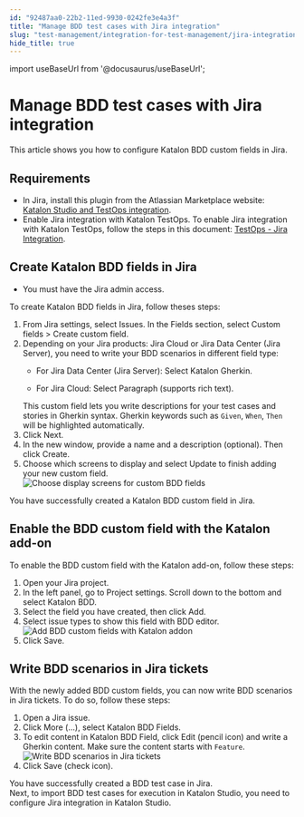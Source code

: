 ```yaml
---
id: "92487aa0-22b2-11ed-9930-0242fe3e4a3f"
title: "Manage BDD test cases with Jira integration"
slug: "test-management/integration-for-test-management/jira-integration/manage-bdd-test-cases-with-jira-integration"
hide_title: true
---
```

import useBaseUrl from '@docusaurus/useBaseUrl';


# <a id="id" class="anchor_top_offset"/><a id="ariaid-title1" class="anchor_top_offset"/>Manage  BDD test cases   with Jira integration

<p xmlns="http://www.w3.org/1999/xhtml" className="p">This article shows you how to configure Katalon BDD custom fields in Jira.</p> 

## Requirements

<div xmlns="http://www.w3.org/1999/xhtml" className="p"><ul className="ul"><li className="li">In Jira, install this plugin from the Atlassian Marketplace website: <a className="xref j-external-link" href="https://marketplace.atlassian.com/apps/1217501/katalon-bdd-test-automation-for-jira?hosting=cloud&tab=overview" target="_blank">Katalon Studio and TestOps integration</a>.</li><li className="li">Enable Jira integration with <span className="ph">Katalon TestOps</span>. To enable Jira integration with <span className="ph">Katalon TestOps</span>, follow the steps in this document: <a className="xref" href="/docs/test-management/integration-for-test-management/jira-integration/enable-katalon-testops---jira-integration-for-test-management#task-7062">TestOps - Jira Integration</a>.</li></ul></div>

## <a id="task-5753" class="anchor_top_offset"/>Create Katalon BDD  fields in Jira 

<div xmlns="http://www.w3.org/1999/xhtml" className="section prereq p"><ul className="ul"><li className="li"><p className="p">You must have the Jira admin access.</p></li></ul></div>
<section xmlns="http://www.w3.org/1999/xhtml" className="section context"> To create Katalon BDD  fields in Jira, follow theses steps:</section> 
<ol xmlns="http://www.w3.org/1999/xhtml" className="ol steps"><li className="li step stepexpand"><span className="ph cmd">From Jira settings, select <span className="ph uicontrol">Issues</span>. In the <span className="ph uicontrol">Fields</span> section, select <span className="ph uicontrol">Custom fields</span> &gt; <span className="ph uicontrol">Create custom field</span>.</span></li><li className="li step stepexpand"><span className="ph cmd">Depending on your Jira products: Jira Cloud or Jira Data Center (Jira Server), you need to  write your BDD scenarios in different field type:</span><div className="itemgroup info"><ul className="ul"><li className="li"><p className="p">For Jira Data Center (Jira Server): Select <span className="ph uicontrol">Katalon Gherkin</span>.</p></li><li className="li"><p className="p">For Jira Cloud: Select <span className="ph uicontrol">Paragraph (supports rich text)</span>.</p></li></ul></div><div className="itemgroup info">This custom field lets you write descriptions for your test cases and stories in Gherkin syntax. Gherkin keywords such as <code className="ph codeph">Given</code>, <code className="ph codeph">When</code>, <code className="ph codeph">Then</code> will be highlighted automatically.</div></li><li className="li step stepexpand"><span className="ph cmd">Click <span className="ph uicontrol">Next</span>.</span></li><li className="li step stepexpand"><span className="ph cmd">In the new window, provide a name and a description (optional). Then click <span className="ph uicontrol">Create</span>.</span></li><li className="li step stepexpand"><span className="ph cmd">Choose which screens to display and select <span className="ph uicontrol">Update</span> to finish adding your new custom field.</span><div className="itemgroup info"><img className="image" src={useBaseUrl("/9246ccf0-22b2-11ed-9930-0242fe3e4a3f.png")} alt="Choose display screens for custom BDD fields" /></div></li></ol> 
<section xmlns="http://www.w3.org/1999/xhtml" className="section result">You have successfully created a Katalon BDD  custom field in Jira.</section> 

## <a id="task-4059" class="anchor_top_offset"/>Enable the BDD custom field with the Katalon add-on

<section xmlns="http://www.w3.org/1999/xhtml" className="section context">To enable the BDD custom field with the Katalon add-on, follow these steps:</section> 
<ol xmlns="http://www.w3.org/1999/xhtml" className="ol steps"><li className="li step stepexpand"><span className="ph cmd">Open your Jira project. </span></li><li className="li step stepexpand"><span className="ph cmd">In the left panel, go to  <span className="ph uicontrol">Project settings</span>. Scroll down to the bottom and select <span className="ph uicontrol">Katalon BDD</span>.</span></li><li className="li step stepexpand"><span className="ph cmd">Select the field you have created, then click <span className="ph uicontrol">Add</span>.</span></li><li className="li step stepexpand"><span className="ph cmd">Select issue types to show this field with BDD editor.</span><div className="itemgroup info"><img className="image" src={useBaseUrl("/92476930-22b2-11ed-9930-0242fe3e4a3f.png")} alt="Add BDD custom fields with Katalon addon" /></div></li><li className="li step stepexpand"><span className="ph cmd">Click <span className="ph uicontrol">Save</span>.</span></li></ol> 

## <a id="task-4654" class="anchor_top_offset"/>Write BDD scenarios in Jira tickets

<section xmlns="http://www.w3.org/1999/xhtml" className="section context">With the newly added BDD custom fields, you can now write BDD scenarios in Jira tickets. To do so, follow these steps:</section> 
<ol xmlns="http://www.w3.org/1999/xhtml" className="ol steps"><li className="li step stepexpand"><span className="ph cmd">Open a Jira issue.</span></li><li className="li step stepexpand"><span className="ph cmd">Click <span className="ph uicontrol">More (...)</span>, select <span className="ph uicontrol">Katalon BDD Fields</span>.</span></li><li className="li step stepexpand"><span className="ph cmd">To edit content in Katalon BDD Field, click <span className="ph uicontrol">Edit</span> (pencil icon) and write a Gherkin content. Make sure the content starts with <code className="ph codeph">Feature</code>.</span><div className="itemgroup info"><img className="image" width={500} src={useBaseUrl("/92482c80-22b2-11ed-9930-0242fe3e4a3f.png")} alt="Write BDD scenarios in Jira tickets" /></div></li><li className="li step stepexpand"><span className="ph cmd">Click <span className="ph uicontrol">Save</span> (check icon).</span></li></ol> 
<section xmlns="http://www.w3.org/1999/xhtml" className="section result">You have successfully created a BDD test case in Jira. </section> 
<section xmlns="http://www.w3.org/1999/xhtml" className="section postreq">Next, to import BDD test cases for execution in <span className="ph">Katalon Studio</span>, you need to configure Jira integration in <span className="ph">Katalon Studio</span>.</section> 
